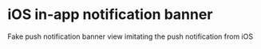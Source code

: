 # iOS in-app notification banner
Fake push notification banner view imitating the push notification from iOS

